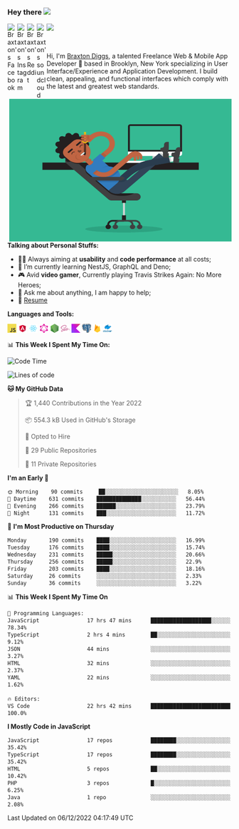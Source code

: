 ### Hey there <img src="https://media.giphy.com/media/hvRJCLFzcasrR4ia7z/giphy.gif" width="25">
<a href="https://www.facebook.com/BiggDiggz">
  <img align="left" alt="Braxton's Facebook" width="22px" src="https://cdn.jsdelivr.net/npm/simple-icons@v3/icons/facebook.svg" />
</a>
<a href="http://instagram.com/biggdiggz">
  <img align="left" alt="Braxton's Instagram" width="22px" src="https://cdn.jsdelivr.net/npm/simple-icons@v3/icons/instagram.svg" />
</a>
<a href="https://reddit.com/user/BiggDiggz/">
  <img align="left" alt="Braxton's Reddit" width="22px" src="https://cdn.jsdelivr.net/npm/simple-icons@v3/icons/reddit.svg" />
</a>
<a href="https://soundcloud.com/braxton-diggs">
  <img align="left" alt="Braxton's soundcloud" width="22px" src="https://cdn.jsdelivr.net/npm/simple-icons@v3/icons/soundcloud.svg" />
</a>

![](https://visitor-badge.glitch.me/badge?page_id=braxtondiggs.braxtondiggs)

<br />

Hi, I'm [Braxton Diggs](https://braxtondiggs.com/), a talented Freelance Web & Mobile App Developer 🚀 based in Brooklyn, New York specializing in User Interface/Experience and Application Development. I build clean, appealing, and functional interfaces which comply with the latest and greatest web standards.

  <img align="right" alt="GIF" src="https://github.com/braxtondiggs/braxtondiggs/blob/master/coder.gif?raw=true" width="500" height="320" />
  
**Talking about Personal Stuffs:**

- 🧑‍💻 Always aiming at **usability** and **code performance** at all costs;
- 🌱 I’m currently learning NestJS, GraphQL and Deno;
- 🎮 Avid **video gamer**, Currently playing Travis Strikes Again: No More Heroes;
- 💬 Ask me about anything, I am happy to help;
- 📝 [Resume](https://braxtondiggs.com/assets/resume/braxton-diggs.pdf)

**Languages and Tools:**  

<code><img height="20" src="https://raw.githubusercontent.com/github/explore/80688e429a7d4ef2fca1e82350fe8e3517d3494d/topics/javascript/javascript.png"></code>
<code><img height="20" src="https://raw.githubusercontent.com/github/explore/80688e429a7d4ef2fca1e82350fe8e3517d3494d/topics/angular/angular.png"></code>
<code><img height="20" src="https://raw.githubusercontent.com/github/explore/80688e429a7d4ef2fca1e82350fe8e3517d3494d/topics/react/react.png"></code>
<code><img height="20" src="https://raw.githubusercontent.com/github/explore/5c058a388828bb5fde0bcafd4bc867b5bb3f26f3/topics/graphql/graphql.png"></code>
<code><img height="20" src="https://raw.githubusercontent.com/github/explore/80688e429a7d4ef2fca1e82350fe8e3517d3494d/topics/nodejs/nodejs.png"></code>
<code><img height="20" src="https://raw.githubusercontent.com/github/explore/80688e429a7d4ef2fca1e82350fe8e3517d3494d/topics/sass/sass.png"></code>
<code><img height="20" src="https://raw.githubusercontent.com/github/explore/80688e429a7d4ef2fca1e82350fe8e3517d3494d/topics/kotlin/kotlin.png"></code>
<code><img height="20" src="https://raw.githubusercontent.com/github/explore/80688e429a7d4ef2fca1e82350fe8e3517d3494d/topics/postgresql/postgresql.png"></code>
<code><img height="20" src="https://raw.githubusercontent.com/github/explore/80688e429a7d4ef2fca1e82350fe8e3517d3494d/topics/firebase/firebase.png"></code>
<code><img height="20" src="https://raw.githubusercontent.com/github/explore/80688e429a7d4ef2fca1e82350fe8e3517d3494d/topics/docker/docker.png"></code>

📊 **This Week I Spent My Time On:**
<!--START_SECTION:waka-->
![Code Time](http://img.shields.io/badge/Code%20Time-5%2C034%20hrs%2037%20mins-blue)

![Lines of code](https://img.shields.io/badge/From%20Hello%20World%20I%27ve%20Written-1%20Million%20lines%20of%20code-blue)

**🐱 My GitHub Data** 

> 🏆 1,440 Contributions in the Year 2022
 > 
> 📦 554.3 kB Used in GitHub's Storage 
 > 
> 💼 Opted to Hire
 > 
> 📜 29 Public Repositories 
 > 
> 🔑 11 Private Repositories  
 > 
**I'm an Early 🐤** 

```text
🌞 Morning    90 commits     ██░░░░░░░░░░░░░░░░░░░░░░░   8.05% 
🌆 Daytime    631 commits    ██████████████░░░░░░░░░░░   56.44% 
🌃 Evening    266 commits    ██████░░░░░░░░░░░░░░░░░░░   23.79% 
🌙 Night      131 commits    ███░░░░░░░░░░░░░░░░░░░░░░   11.72%

```
📅 **I'm Most Productive on Thursday** 

```text
Monday       190 commits    ████░░░░░░░░░░░░░░░░░░░░░   16.99% 
Tuesday      176 commits    ████░░░░░░░░░░░░░░░░░░░░░   15.74% 
Wednesday    231 commits    █████░░░░░░░░░░░░░░░░░░░░   20.66% 
Thursday     256 commits    █████░░░░░░░░░░░░░░░░░░░░   22.9% 
Friday       203 commits    ████░░░░░░░░░░░░░░░░░░░░░   18.16% 
Saturday     26 commits     ░░░░░░░░░░░░░░░░░░░░░░░░░   2.33% 
Sunday       36 commits     ░░░░░░░░░░░░░░░░░░░░░░░░░   3.22%

```


📊 **This Week I Spent My Time On** 

```text
💬 Programming Languages: 
JavaScript               17 hrs 47 mins      ███████████████████░░░░░░   78.34% 
TypeScript               2 hrs 4 mins        ██░░░░░░░░░░░░░░░░░░░░░░░   9.12% 
JSON                     44 mins             ░░░░░░░░░░░░░░░░░░░░░░░░░   3.27% 
HTML                     32 mins             ░░░░░░░░░░░░░░░░░░░░░░░░░   2.37% 
YAML                     22 mins             ░░░░░░░░░░░░░░░░░░░░░░░░░   1.62%

🔥 Editors: 
VS Code                  22 hrs 42 mins      █████████████████████████   100.0%

```

**I Mostly Code in JavaScript** 

```text
JavaScript               17 repos            ████████░░░░░░░░░░░░░░░░░   35.42% 
TypeScript               17 repos            ████████░░░░░░░░░░░░░░░░░   35.42% 
HTML                     5 repos             ██░░░░░░░░░░░░░░░░░░░░░░░   10.42% 
PHP                      3 repos             █░░░░░░░░░░░░░░░░░░░░░░░░   6.25% 
Java                     1 repo              ░░░░░░░░░░░░░░░░░░░░░░░░░   2.08%

```



 Last Updated on 06/12/2022 04:17:49 UTC
<!--END_SECTION:waka-->
